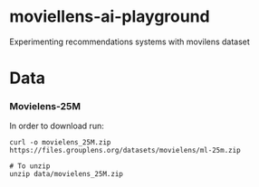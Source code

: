 # moviellens-ai-playground
Experimenting recommendations systems with movilens dataset

# Data

### Movielens-25M
In order to download run:
```
curl -o movielens_25M.zip https://files.grouplens.org/datasets/movielens/ml-25m.zip

# To unzip 
unzip data/movielens_25M.zip
```

